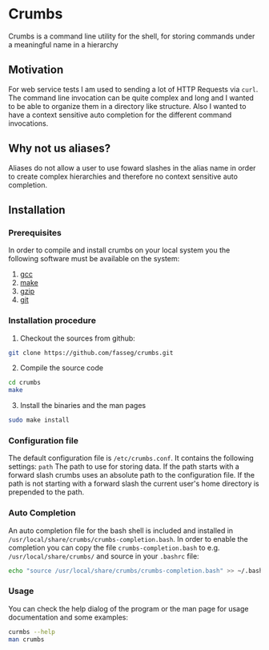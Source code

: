 # Crumbs

Crumbs is a command line utility for the shell, for storing commands under a meaningful name in a hierarchy

## Motivation

For web service tests I am used to sending a lot of HTTP Requests via `curl`. The command line invocation can be quite complex and long and I wanted to be able to organize them in a directory like structure. Also I wanted to have a context sensitive auto completion for the different command invocations.

## Why not us aliases?

Aliases do not allow a user to use foward slashes in the alias name in order to create complex hierarchies and therefore no context sensitive auto completion.

## Installation

### Prerequisites

In order to compile and install crumbs on your local system you the following software must be available on the system:
1. [gcc](https://gcc.gnu.org/)
2. [make](https://www.gnu.org/software/make/)
3. [gzip](https://www.gnu.org/software/gzip/)
4. [git](https://git-scm.com/)

### Installation procedure

1. Checkout the sources from github:
```bash
git clone https://github.com/fasseg/crumbs.git
```
2. Compile the source code
```bash
cd crumbs
make
```
3. Install the binaries and the man pages
```bash
sudo make install
```

### Configuration file

The default configuration file is `/etc/crumbs.conf`. It contains the following settings:
`path`    The path to use for storing data. If the path starts with a forward slash crumbs uses an absolute path to the configuration file. If the path is not starting with a forward slash the current user's home directory is prepended to the path.

### Auto Completion

An auto completion file for the bash shell is included and installed in `/usr/local/share/crumbs/crumbs-completion.bash`. In order to enable the completion you can copy the file `crumbs-completion.bash` to e.g. `/usr/local/share/crumbs/` and source in your `.bashrc` file:
```bash
echo "source /usr/local/share/crumbs/crumbs-completion.bash" >> ~/.bashrc

```

### Usage

You can check the help dialog of the program or the man page for usage documentation and some examples:
```bash
curmbs --help 
man crumbs

```


 

